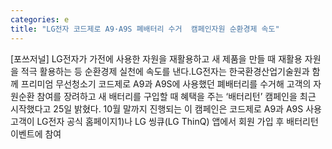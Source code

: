 ```yaml
---
categories: e
title: "LG전자 코드제로 A9·A9S 폐배터리 수거  캠페인자원 순환경제 속도"
---
```

[포쓰저널] LG전자가 가전에 사용한 자원을 재활용하고 새 제품을 만들 때 재활용 자원을 적극 활용하는 등 순환경제 실천에 속도를 낸다.LG전자는 한국환경산업기술원과 함께 프리미엄 무선청소기 코드제로 A9과 A9S에 사용했던 폐배터리를 수거해 고객의 자원순환 참여를 장려하고 새 배터리를 구입할 때 혜택을 주는 ‘배터리턴’ 캠페인을 최근 시작했다고 25일 밝혔다. 10월 말까지 진행되는 이 캠페인은 코드제로 A9과 A9S 사용 고객이 LG전자 공식 홈페이지1)나 LG 씽큐(LG ThinQ) 앱에서 회원 가입 후 배터리턴 이벤트에 참여